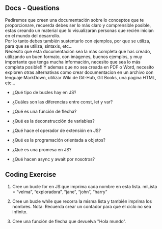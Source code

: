 
## Docs - Questions
Pediremos que creen una documentación sobre lo conceptos que te proporcionare, recuerda debes ser lo más claro y comprensible posible, estas creando un material que lo visualizarán personas que recién inician en el mundo del desarrollo.  
Por lo tanto debes también sustentarlo con ejemplos, por que se utiliza, para que se utiliza, sintaxis, etc…   
Necesito que esta documentación sea la más completa que has creado, utilizando un buen formato, con imágenes, buenos ejemplos, y muy importante que tenga mucha información, necesito que sea lo más completa posible!! Y ademas que no sea creada en PDF o Word, necesito exploren otras alternativas como crear documentacion en un archivo con lenguaje MarkDown, utilizar Wiki de Git-Hub, Git Books, una pagina HTML, etc… 

* ¿Qué tipo de bucles hay en JS?

* ¿Cuáles son las diferencias entre const, let y var?

* ¿Qué es una función de flecha?

* ¿Qué es la deconstrucción de variables?

* ¿Qué hace el operador de extensión en JS?

* ¿Qué es la programación orientada a objetos?

* ¿Qué es una promesa en JS?

* ¿Qué hacen async y await por nosotros?

## Coding Exercise

1. Cree un bucle for en JS que imprima cada nombre en esta lista. miLista = “velma”, “exploradora”, “jane”, “john”, “harry”

2. Cree un bucle while que recorra la misma lista y también imprima los nombres. Nota: Recuerda crear un contador para que el ciclo no sea infinito.

3. Cree una función de flecha que devuelva "Hola mundo".

